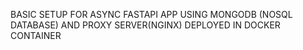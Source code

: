 BASIC SETUP FOR ASYNC FASTAPI APP USING MONGODB (NOSQL DATABASE) AND PROXY SERVER(NGINX) DEPLOYED IN DOCKER CONTAINER